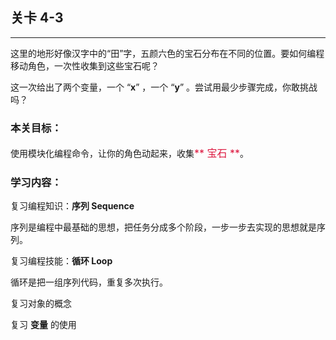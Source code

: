 ## 关卡 4-3

------
这里的地形好像汉字中的“田”字，五颜六色的宝石分布在不同的位置。要如何编程移动角色，一次性收集到这些宝石呢？

这一次给出了两个变量，一个 “**x**” ，一个 “**y**” 。尝试用最少步骤完成，你敢挑战吗？
 
### 本关目标：
使用模块化编程命令，让你的角色动起来，收集<font color=#DC143C size=3>** 宝石 **</font>。

### 学习内容：
复习编程知识：**序列 Sequence**

序列是编程中最基础的思想，把任务分成多个阶段，一步一步去实现的思想就是序列。

复习编程技能：**循环 Loop**

循环是把一组序列代码，重复多次执行。

复习对象的概念

复习 **变量** 的使用
